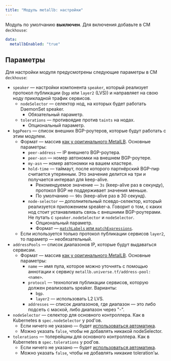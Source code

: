 ```yaml
---
title: "Модуль metallb: настройки"
---
```



Модуль по умолчанию **выключен**. Для включения добавьте в CM `deckhouse`:

```yaml
data:
  metallbEnabled: "true"
```

## Параметры

Для настройки модуля предусмотрены следующие параметры в CM `deckhouse`:

* `speaker` — настройки компонента `speaker`, который реализует протокол публикации (`bgp` или `layer2` (LVS)) и направляет на свою ноду прикладной трафик сервисов.
    * `nodeSelector` — селектор нод, на которых будет работать DaemonSet speaker.
        * Обязательный параметр.
    * `tolerations` — противоядие против `taints` на нодах.
        * Опциональный параметр.
* `bgpPeers` — список внешних BGP-роутеров, которые будут работать с этим модулем.
    * Формат — массив [как у оригинального MetalLB](https://metallb.universe.tf/configuration/#bgp-configuration). Основные параметры:
        * `peer-address` — IP внешнего BGP-роутера.
        * `peer-asn` — номер автономки на внешнем BGP-роутере.
        * `my-asn` — номер автономки на вашем кластере.
        * `hold-time` — таймаут, после которого партнёрский BGP-пир считается утерянным. Это значение делится на три и получается интервал для keep-alive.
            * Рекомендуемое значение — `3s` (keep-alive раз в секунду), протокол BGP не поддерживает значения меньше.
            * По умолчанию — `90s` (keep-alive раз в 30 секунд).
        * `node-selector` — дополнительный псевдо-селектор, который реализуется приложением speaker-а. Говорит о том, с каких нод стоит устанавливать связь с внешними BGP-роутерами. Не путать с `speaker.nodeSelector` и  `nodeSelector`.
            * Опциональный параметр.
            * Формат — [`matchLabels` или `matchExpressions`](https://kubernetes.io/docs/concepts/overview/working-with-objects/labels/#resources-that-support-set-based-requirements).
    * Если используется только протокол публикации сервисов `layer2`, то параметр — необязательный.
* `addressPools` — список диапазонов IP, которые будут выдаваться сервисам.
    * Формат — массив [как у оригинального MetalLB](https://metallb.universe.tf/configuration/#advanced-address-pool-configuration). Основные параметры:
        * `name` — имя пула, которое можно уточнять с помощью аннотации к сервису `metallb.universe.tf/address-pool: <name>`.
        * `protocol` — технология публикации сервисов, которую должен реализовать speaker. Варианты:
            * `bgp`.
            * `layer2` — использовать L2 LVS.
        * `addresses` — список диапазонов, где диапазон — это либо подсеть с маской, либо диапазон через "-".
* `nodeSelector` — селектор для основного контроллера. Как в Kubernetes в `spec.nodeSelector` у pod'ов.
    * Если ничего не указано — будет [использоваться автоматика](/overview.html#выделение-узлов-под-определенный-вид-нагрузки).
    * Можно указать `false`, чтобы не добавлять никакой nodeSelector.
* `tolerations` — толерейшны для основного контроллера. Как в Kubernetes в `spec.tolerations` у pod'ов.
    * Если ничего не указано — будет [использоваться автоматика](/overview.html#выделение-узлов-под-определенный-вид-нагрузки).
    * Можно указать `false`, чтобы не добавлять никакие toleration'ы.
